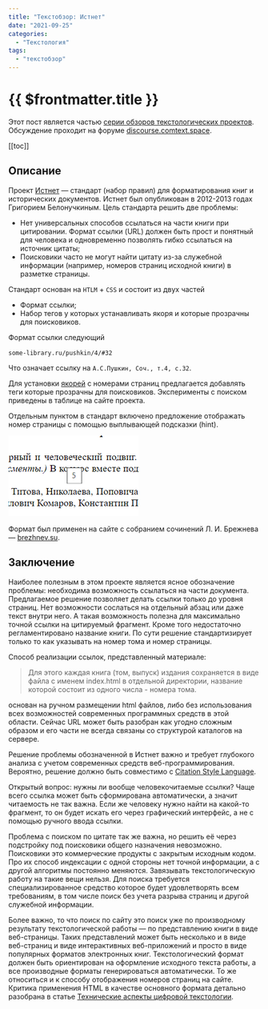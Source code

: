 ```yaml
---
title: "Текстобзор: Истнет"
date: "2021-09-25"
categories:
  - "Текстология"
tags:
  - "текстобзор"
---
```


# {{ $frontmatter.title }}

Этот пост является частью [серии обзоров текстологических проектов](textreview.md). Обсуждение проходит на форуме [discourse.comtext.space](https://discourse.comtext.space).

[[toc]]

## Описание

Проект [Истнет](http://истнет.рф/) — стандарт (набор правил) для форматирования книг и исторических документов. Истнет был опубликован в 2012-2013 годах Григорием Белонучкиным. Цель стандарта решить две проблемы:

- Нет универсальных способов ссылаться на части книги при цитировании. Формат ссылки (URL) должен быть прост и понятный для человека и одновременно позволять гибко ссылаться на источник цитаты;
- Поисковики часто не могут найти цитату из-за служебной информации (например, номеров страниц исходной книги) в разметке страницы.

Стандарт основан на `HTLM` + `CSS` и состоит из двух частей

- Формат ссылки;
- Набор тегов у которых устанавливать якоря и которые прозрачны для поисковиков.

Формат ссылки следующий

```
some-library.ru/pushkin/4/#32
```

Что означает ссылку на `А.С.Пушкин, Соч., т.4, с.32`.

Для установки [якорей](http://htmlbook.ru/samhtml/yakorya) с номерами страниц предлагается добавлять теги которые прозрачны для поисковиков. Эксперименты с поиском приведены в таблице на сайте проекта.

Отдельным пунктом в стандарт включено предложение отображать номер страницы с помощью выплывающей подсказки (hint).

![html_pagenumber](images\textreview\istnet\html_pagenumber.png)

Формат был применен на сайте с собранием сочинений Л. И. Брежнева — [brezhnev.su](http://brezhnev.su).

## Заключение

Наиболее полезным в этом проекте является ясное обозначение проблемы: необходима возможность ссылаться на части документа. Предлагаемое решение позволяет делать ссылки только до уровня страниц. Нет возможности сослаться на отдельный абзац или даже текст внутри него. А такая возможность полезна для максимально точной ссылки на цитируемый фрагмент. Кроме того недостаточно регламентировано название книги. По сути решение стандартизирует только то как указывать на номер тома и номер страницы.

Способ реализации ссылок, представленный материале:

> Для этого каждая книга (том, выпуск) издания сохраняется в виде файла с именем index.html в отдельной директории, название которой состоит из одного числа - номера тома.

основан на ручном размещении html файлов, либо без использования всех возможностей современных программных средств в этой области. Сейчас URL может быть разобран как угодно сложным образом и его части не всегда связаны со структурой каталогов на сервере.

Решение проблемы обозначенной в Истнет важно и требует глубокого анализа с учетом современных средств веб-программирования. Вероятно, решение должно быть совместимо с [Citation Style Language](https://citationstyles.org/).

Открытый вопрос: нужны ли вообще человекочитаемые ссылки? Чаще всего ссылка может быть сформирована автоматически, а значит читаемость не так важна. Если же человеку нужно найти на какой-то фрагмент, то он будет искать его через графический интерфейс, а не с помощью ручного ввода ссылки.

Проблема с поиском по цитате так же важна, но решить её через подстройку под поисковики общего назначения невозможно. Поисковики это коммерческие продукты с закрытым исходным кодом. Про их способ индексации с одной стороны нет точной информации, а с другой алгоритмы постоянно меняются. Завязывать текстологическую работу на такие вещи нельзя. Для поиска требуется специализированное средство которое будет удовлетворять всем требованиям, в том числе поиск без учета разрыва страниц и другой служебной информации.

Более важно, то что поиск по сайту это поиск уже по производному результату текстологической работы — по представлению книги в виде веб-страницы. Таких представлений может быть несколько и в виде веб-страниц и виде интерактивных веб-приложений и просто в виде популярных форматов электронных книг. Текстологический формат должен быть ориентирован на оформление исходного текста работы, а все производные форматы генерироваться автоматически. То же относиться и к способу отображения номеров страниц на сайте. Критика применения HTML в качестве основного формата детально разобрана в статье [Технические аспекты цифровой текстологии](https://way23.ru/технические-аспекты-текстологии).
